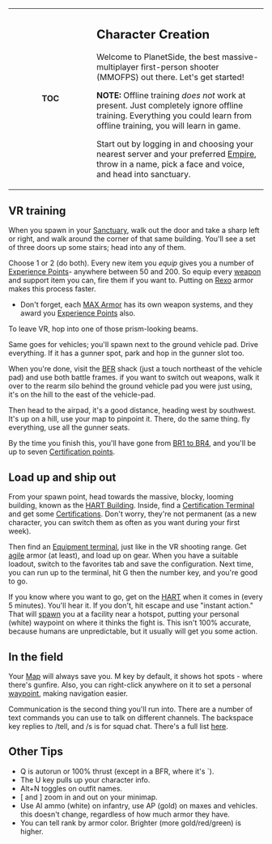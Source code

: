<table width=100%>
<tr>
<td align=center width=150>

**TOC**

</td>
<td align=left valign=center>

## Character Creation

Welcome to PlanetSide, the best massive-multiplayer first-person shooter
(MMOFPS) out there. Let's get started!

**NOTE:** Offline training _does not_ work at present. Just completely ignore
offline training. Everything you could learn from offline training, you will
learn in game.

Start out by logging in and choosing your nearest server and your preferred
[Empire](../terminology/Empire.md), throw in a name, pick a face and voice, and
head into sanctuary.

</td>
</tr>
</table>

## VR training

When you spawn in your [Sanctuary](../locations/Sanctuary.md), walk out the door
and take a sharp left or right, and walk around the corner of that same
building. You'll see a set of three doors up some stairs; head into any of them.

Choose 1 or 2 (do both). Every new item you <i>equip</i> gives you a number of
[Experience Points](../terminology/Experience_Points.md)- anywhere between 50
and 200. So equip every [weapon](../weapons/Weapons_Index.md) and support item
you can, fire them if you want to. Putting on [Rexo](Rexo.md) armor makes this
process faster.

- Don't forget, each [MAX Armor](../items/Mechanized_Assault_Exo-Suit.md) has
  its own weapon systems, and they award you
  [Experience Points](../terminology/Experience_Points.md) also.

To leave VR, hop into one of those prism-looking beams.

Same goes for vehicles; you'll spawn next to the ground vehicle pad. Drive
everything. If it has a gunner spot, park and hop in the gunner slot too.

When you're done, visit the [BFR](../BattleFrame_Robotics.md) shack (just a
touch northeast of the vehicle pad) and use both battle frames. if you want to
switch out weapons, walk it over to the rearm silo behind the ground vehicle pad
you were just using, it's on the hill to the east of the vehicle-pad.

Then head to the airpad, it's a good distance, heading west by southwest. It's
up on a hill, use your map to pinpoint it. There, do the same thing. fly
everything, use all the gunner seats.

By the time you finish this, you'll have gone from
[BR1 to BR4](../terminology/Battle_Rank.md), and you'll be up to seven
[Certification points](../certifications/Certification_points.md).

## Load up and ship out

From your spawn point, head towards the massive, blocky, looming building, known
as the [HART Building](../terminology/HART.md). Inside, find a
[Certification Terminal](../items/Certification_Terminal.md) and get some
[Certifications](../certifications/Certifications.md). Don't worry, they're not
permanent (as a new character, you can switch them as often as you want during
your first week).

Then find an [Equipment terminal](../items/Equipment_Terminal.md), just like in
the VR shooting range. Get [agile](../armor/Agile_Exo-Suit.md) armor (at least),
and load up on gear. When you have a suitable loadout, switch to the favorites
tab and save the configuration. Next time, you can run up to the terminal, hit G
then the number key, and you're good to go.

If you know where you want to go, get on the [HART](../terminology/HART.md) when
it comes in (every 5 minutes). You'll hear it. If you don't, hit escape and use
"instant action." That will [spawn](Spawn.md) you at a facility near a hotspot,
putting your personal (white) waypoint on where it thinks the fight is. This
isn't 100% accurate, because humans are unpredictable, but it usually will get
you some action.

## In the field

Your [Map](Continental_Map.md) will always save you. M key by default, it shows
hot spots - where there's gunfire. Also, you can right-click anywhere on it to
set a personal [waypoint](../terminology/Waypoint.md), making navigation easier.

Communication is the second thing you'll run into. There are a number of text
commands you can use to talk on different channels. The backspace key replies to
/tell, and /s is for squad chat. There's a full list
[here](../commands/In-Game_Commands.md).

## Other Tips

- Q is autorun or 100% thrust (except in a BFR, where it's \`).
- The U key pulls up your character info.
- Alt+N toggles on outfit names.
- \[ and \] zoom in and out on your minimap.
- Use AI ammo (white) on infantry, use AP (gold) on maxes and vehicles. this
  doesn't change, regardless of how much armor they have.
- You can tell rank by armor color. Brighter (more gold/red/green) is higher.

<!--[Category:Game Guides](../Category:Game_Guides.md)-->
